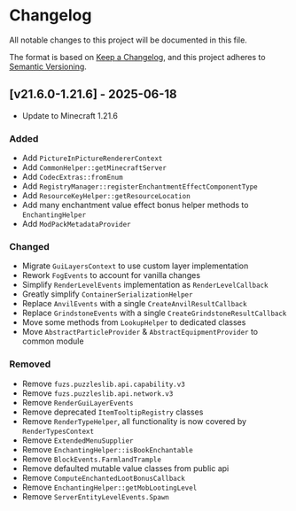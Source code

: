 # Changelog
All notable changes to this project will be documented in this file.

The format is based on [Keep a Changelog](https://keepachangelog.com/en/1.0.0/),
and this project adheres to [Semantic Versioning](https://semver.org/spec/v2.0.0.html).

## [v21.6.0-1.21.6] - 2025-06-18
- Update to Minecraft 1.21.6
### Added
- Add `PictureInPictureRendererContext`
- Add `CommonHelper::getMinecraftServer`
- Add `CodecExtras::fromEnum`
- Add `RegistryManager::registerEnchantmentEffectComponentType`
- Add `ResourceKeyHelper::getResourceLocation`
- Add many enchantment value effect bonus helper methods to `EnchantingHelper`
- Add `ModPackMetadataProvider`
### Changed
- Migrate `GuiLayersContext` to use custom layer implementation
- Rework `FogEvents` to account for vanilla changes
- Simplify `RenderLevelEvents` implementation as `RenderLevelCallback`
- Greatly simplify `ContainerSerializationHelper`
- Replace `AnvilEvents` with a single `CreateAnvilResultCallback`
- Replace `GrindstoneEvents` with a single `CreateGrindstoneResultCallback`
- Move some methods from `LookupHelper` to dedicated classes
- Move `AbstractParticleProvider` & `AbstractEquipmentProvider` to common module
### Removed
- Remove `fuzs.puzzleslib.api.capability.v3`
- Remove `fuzs.puzzleslib.api.network.v3`
- Remove `RenderGuiLayerEvents`
- Remove deprecated `ItemTooltipRegistry` classes
- Remove `RenderTypeHelper`, all functionality is now covered by `RenderTypesContext`
- Remove `ExtendedMenuSupplier`
- Remove `EnchantingHelper::isBookEnchantable`
- Remove `BlockEvents.FarmlandTrample`
- Remove defaulted mutable value classes from public api
- Remove `ComputeEnchantedLootBonusCallback`
- Remove `EnchantingHelper::getMobLootingLevel`
- Remove `ServerEntityLevelEvents.Spawn`
